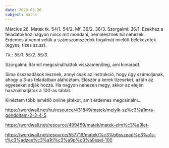 ```yaml
---
date: 2020-03-26
subject: maths
---
```


Március 26.
Matek tk. 54/1. 54/2.
Mf. 36/2. 36/3.
Szorgalmi: 36/1.
Ezekhez a feladatokhoz nagyon nincs mit mondani, nemnlesznek túl nehezek. Érdemes átvenni velük a számszomszédok fogalmát mielőtt belekezdtek (egyes, tízes sz.sz).

_Tk.: 55/1. 55/2. 55/3._

Szorgalmi: Bármit megcsinálhattok visszamenőleg, ami kimaradt.

Sima összeadások lesznek, annyi csak az instrukció, hogy úgy számoljanak, ahogy a 3-as feladatban aláhúztam. Először a kerek tízeseket, aztán az egyeseket adják hozzá. Ha nagyon nehezen megy, akkor az elején használhatjátok a 100-as táblát.

Kinéztem több ismétlő online játékot, amit érdemes megcsinálni…

https://wordwall.net/hu/resource/431849/matek/melyik-sz%c3%a1mra-gondoltam-2-3-4-5

https://wordwall.net/resource/499459/matek/matek-elm%c3%a9let-

https://wordwall.net/resource/557716/matek/%c3%b6sszead%c3%a1s-t%c3%adzes%c3%a1tl%c3%a9p%c3%a9ssel-100
